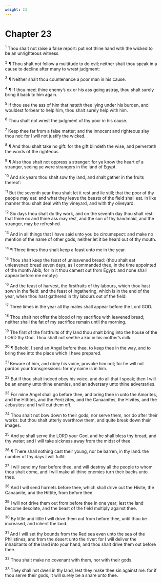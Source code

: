 ```yaml
---
weight: 23
---
```


# Chapter 23

<sup>1</sup> Thou shalt not raise a false report: put not thine hand with the wicked to be an unrighteous witness. 

<sup>2</sup> ¶ Thou shalt not follow a multitude to do evil; neither shalt thou speak in a cause to decline after many to wrest judgment: 

<sup>3</sup> ¶ Neither shalt thou countenance a poor man in his cause. 

<sup>4</sup> ¶ If thou meet thine enemy’s ox or his ass going astray, thou shalt surely bring it back to him again. 

<sup>5</sup> If thou see the ass of him that hateth thee lying under his burden, and wouldest forbear to help him, thou shalt surely help with him. 

<sup>6</sup> Thou shalt not wrest the judgment of thy poor in his cause. 

<sup>7</sup> Keep thee far from a false matter; and the innocent and righteous slay thou not: for I will not justify the wicked. 

<sup>8</sup> ¶ And thou shalt take no gift: for the gift blindeth the wise, and perverteth the words of the righteous. 

<sup>9</sup> ¶ Also thou shalt not oppress a stranger: for ye know the heart of a stranger, seeing ye were strangers in the land of Egypt. 

<sup>10</sup> And six years thou shalt sow thy land, and shalt gather in the fruits thereof: 

<sup>11</sup> But the seventh year thou shalt let it rest and lie still; that the poor of thy people may eat: and what they leave the beasts of the field shall eat. In like manner thou shalt deal with thy vineyard, and with thy oliveyard. 

<sup>12</sup> Six days thou shalt do thy work, and on the seventh day thou shalt rest: that thine ox and thine ass may rest, and the son of thy handmaid, and the stranger, may be refreshed. 

<sup>13</sup> And in all things that I have said unto you be circumspect: and make no mention of the name of other gods, neither let it be heard out of thy mouth. 

<sup>14</sup> ¶ Three times thou shalt keep a feast unto me in the year. 

<sup>15</sup> Thou shalt keep the feast of unleavened bread: (thou shalt eat unleavened bread seven days, as I commanded thee, in the time appointed of the month Abib; for in it thou camest out from Egypt: and none shall appear before me empty:) 

<sup>16</sup> And the feast of harvest, the firstfruits of thy labours, which thou hast sown in the field: and the feast of ingathering, which is in the end of the year, when thou hast gathered in thy labours out of the field. 

<sup>17</sup> Three times in the year all thy males shall appear before the Lord GOD. 

<sup>18</sup> Thou shalt not offer the blood of my sacrifice with leavened bread; neither shall the fat of my sacrifice remain until the morning. 

<sup>19</sup> The first of the firstfruits of thy land thou shalt bring into the house of the LORD thy God. Thou shalt not seethe a kid in his mother’s milk. 

<sup>20</sup> ¶ Behold, I send an Angel before thee, to keep thee in the way, and to bring thee into the place which I have prepared. 

<sup>21</sup> Beware of him, and obey his voice, provoke him not; for he will not pardon your transgressions: for my name is in him. 

<sup>22</sup> But if thou shalt indeed obey his voice, and do all that I speak; then I will be an enemy unto thine enemies, and an adversary unto thine adversaries. 

<sup>23</sup> For mine Angel shall go before thee, and bring thee in unto the Amorites, and the Hittites, and the Perizzites, and the Canaanites, the Hivites, and the Jebusites: and I will cut them off. 

<sup>24</sup> Thou shalt not bow down to their gods, nor serve them, nor do after their works: but thou shalt utterly overthrow them, and quite break down their images. 

<sup>25</sup> And ye shall serve the LORD your God, and he shall bless thy bread, and thy water; and I will take sickness away from the midst of thee. 

<sup>26</sup> ¶ There shall nothing cast their young, nor be barren, in thy land: the number of thy days I will fulfil. 

<sup>27</sup> I will send my fear before thee, and will destroy all the people to whom thou shalt come, and I will make all thine enemies turn their backs unto thee. 

<sup>28</sup> And I will send hornets before thee, which shall drive out the Hivite, the Canaanite, and the Hittite, from before thee. 

<sup>29</sup> I will not drive them out from before thee in one year; lest the land become desolate, and the beast of the field multiply against thee. 

<sup>30</sup> By little and little I will drive them out from before thee, until thou be increased, and inherit the land. 

<sup>31</sup> And I will set thy bounds from the Red sea even unto the sea of the Philistines, and from the desert unto the river: for I will deliver the inhabitants of the land into your hand; and thou shalt drive them out before thee. 

<sup>32</sup> Thou shalt make no covenant with them, nor with their gods. 

<sup>33</sup> They shall not dwell in thy land, lest they make thee sin against me: for if thou serve their gods, it will surely be a snare unto thee. 


